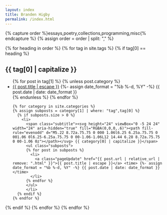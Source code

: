 ```yaml
---
layout: index
title: Branden Higby
permalink: /index.html
---
```


{% capture order %}essays,poetry,collections,programming,misc{% endcapture %}
{% assign order = order | split: "," %}

{% for heading in order %}
{% for tag in site.tags %}
{% if tag[0] == heading %}

  <h2 class="postTitle">{{ tag[0] | capitalize }}</h2>
  <ul class="posts">
    {% for post in tag[1] %}
      {% unless post.category %}
        <li>
          <a class="pageUpdate" href="{{ post.url | relative_url | remove: ".html" }}">{{ post.title | escape }}</a> <time> {%- assign date_format = "%b %-d, %Y" -%} {{ post.date | date: date_format }}</time>
        </li>
      {% endunless %}
    {% endfor %}


    {% for category in site.categories %}
    {% assign subposts = category[1] | where: "tag",tag[0] %}
      {% if subposts.size > 0 %}
        <li>
          <span class="subtitle"><svg height="24" viewBox="0 -5 24 24" width="24" aria-hidden="true" fill="RGBA(0,0,0,.6)"><path fill-rule="evenodd" d="M5.22 8.72a.75.75 0 000 1.06l6.25 6.25a.75.75 0 001.06 0l6.25-6.25a.75.75 0 00-1.06-1.06L12 14.44 6.28 8.72a.75.75 0 00-1.06 0z"></path></svg> {{ category[0] | capitalize }}</span>
          <ul class="subposts">
          {% for post in subposts %}
            <li>
              <a class="pageUpdate" href="{{ post.url | relative_url | remove: ".html" }}">{{ post.title | escape }}</a> <time> {%- assign date_format = "%b %-d, %Y" -%} {{ post.date | date: date_format }}</time>
            </li>
          {% endfor %}
          </ul>
          </li>
      {% endif %}
    {% endfor %}
  </ul>
  {% endif %}
{% endfor %}
{% endfor %}

